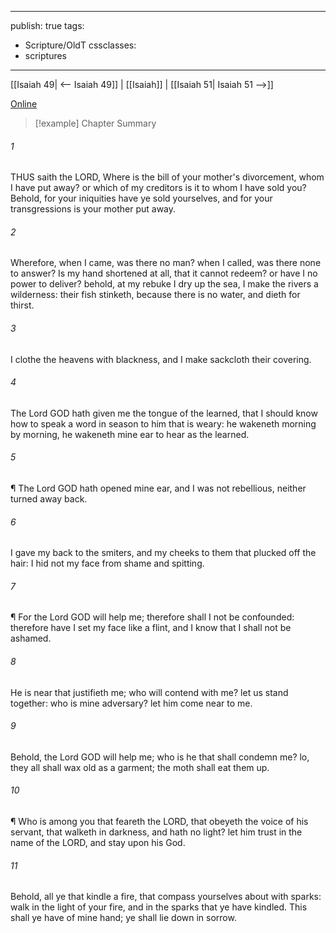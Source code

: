 

---
publish: true
tags:
  - Scripture/OldT
cssclasses:
  - scriptures
---
[[Isaiah 49| <-- Isaiah 49]] | [[Isaiah]] | [[Isaiah 51| Isaiah 51 -->]]

[Online](https://churchofjesuschrist.org/study/scriptures/ot/isa/50?lang=eng)

>[!example] Chapter Summary
>
###### 1
THUS saith the LORD, Where is the bill of your mother's divorcement, whom I have put away?  or which of my creditors is it to whom I have sold you?  Behold, for your iniquities have ye sold yourselves, and for your transgressions is your mother put away.
###### 2
Wherefore, when I came, was there no man?  when I called, was there none to answer?  Is my hand shortened at all, that it cannot redeem?  or have I no power to deliver?  behold, at my rebuke I dry up the sea, I make the rivers a wilderness: their fish stinketh, because there is no water, and dieth for thirst.
###### 3
I clothe the heavens with blackness, and I make sackcloth their covering.
###### 4
The Lord GOD hath given me the tongue of the learned, that I should know how to speak a word in season to him that is weary: he wakeneth morning by morning, he wakeneth mine ear to hear as the learned.
###### 5
¶ The Lord GOD hath opened mine ear, and I was not rebellious, neither turned away back.
###### 6
I gave my back to the smiters, and my cheeks to them that plucked off the hair: I hid not my face from shame and spitting.
###### 7
¶ For the Lord GOD will help me; therefore shall I not be confounded: therefore have I set my face like a flint, and I know that I shall not be ashamed.
###### 8
He is near that justifieth me; who will contend with me?  let us stand together: who is mine adversary?  let him come near to me.
###### 9
Behold, the Lord GOD will help me; who is he that shall condemn me?  lo, they all shall wax old as a garment; the moth shall eat them up.
###### 10
¶ Who is among you that feareth the LORD, that obeyeth the voice of his servant, that walketh in darkness, and hath no light?  let him trust in the name of the LORD, and stay upon his God.
###### 11
Behold, all ye that kindle a fire, that compass yourselves about with sparks: walk in the light of your fire, and in the sparks that ye have kindled.  This shall ye have of mine hand; ye shall lie down in sorrow.



